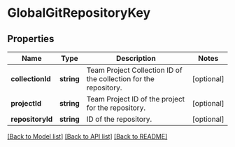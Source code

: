 # GlobalGitRepositoryKey

## Properties
Name | Type | Description | Notes
------------ | ------------- | ------------- | -------------
**collectionId** | **string** | Team Project Collection ID of the collection for the repository. | [optional] 
**projectId** | **string** | Team Project ID of the project for the repository. | [optional] 
**repositoryId** | **string** | ID of the repository. | [optional] 

[[Back to Model list]](../README.md#documentation-for-models) [[Back to API list]](../README.md#documentation-for-api-endpoints) [[Back to README]](../README.md)


